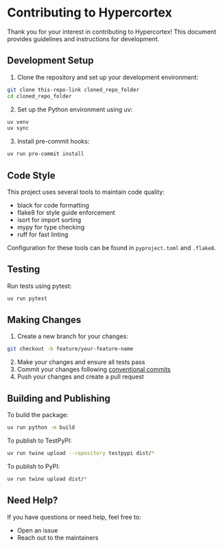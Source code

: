 # Contributing to Hypercortex

Thank you for your interest in contributing to Hypercortex! This document provides guidelines and instructions for development.

## Development Setup

1. Clone the repository and set up your development environment:
```bash
git clone this-repo-link cloned_repo_folder
cd cloned_repo_folder
```

2. Set up the Python environment using uv:
```bash
uv venv
uv sync
```

3. Install pre-commit hooks:
```bash
uv run pre-commit install
```

## Code Style

This project uses several tools to maintain code quality:
- black for code formatting
- flake8 for style guide enforcement
- isort for import sorting
- mypy for type checking
- ruff for fast linting

Configuration for these tools can be found in `pyproject.toml` and `.flake8`.

## Testing

Run tests using pytest:
```bash
uv run pytest
```

## Making Changes

1. Create a new branch for your changes:
```bash
git checkout -b feature/your-feature-name
```

2. Make your changes and ensure all tests pass
3. Commit your changes following [conventional commits](https://www.conventionalcommits.org/)
4. Push your changes and create a pull request

## Building and Publishing

To build the package:
```bash
uv run python -m build
```

To publish to TestPyPI:
```bash
uv run twine upload --repository testpypi dist/*
```

To publish to PyPI:
```bash
uv run twine upload dist/*
```

## Need Help?

If you have questions or need help, feel free to:
- Open an issue
- Reach out to the maintainers
